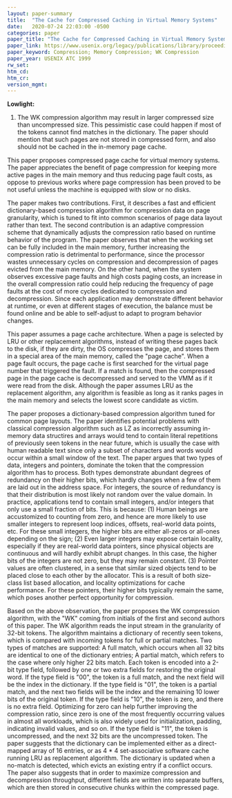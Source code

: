 ```yaml
---
layout: paper-summary
title:  "The Cache for Compressed Caching in Virtual Memory Systems"
date:   2020-07-24 22:03:00 -0500
categories: paper
paper_title: "The Cache for Compressed Caching in Virtual Memory Systems"
paper_link: https://www.usenix.org/legacy/publications/library/proceedings/usenix01/cfp/wilson/wilson_html/acc.html
paper_keyword: Compression; Memory Compression; WK Compression
paper_year: USENIX ATC 1999
rw_set:
htm_cd:
htm_cr:
version_mgmt:
---
```


**Lowlight:**

1. The WK compression algorithm may result in larger compressed size than uncompressed size. This pessimistic case
   could happen if most of the tokens cannot find matches in the dictionary. 
   The paper should mention that such pages are not stored in compressed form, and also should not be cached in
   the in-memory page cache.

This paper proposes compressed page cache for virtual memory systems. The paper appreciates the benefit of page compression
for keeping more active pages in the main memory and thus reducing page fault costs, as oppose to previous works where
page compression has been proved to be not useful unless the machine is equipped with slow or no disks. 

The paper makes two contributions. First, it describes a fast and efficient dictionary-based compression algorithm for
compression data on page granularity, which is tuned to fit into common scenarios of page data layout rather than text.
The second contribution is an adaptive compression scheme that dynamically adjusts the compression ratio based on runtime
behavior of the program. The paper observes that when the working set can be fully included in the main memory, further
increasing the compression ratio is detrimental to performance, since the processor wastes unnecessary cycles on compression
and decompression of pages evicted from the main memory. On the other hand, when the system observes excessive page
faults and high costs paging costs, an increase in the overall compression ratio could help reducing the frequency of 
page faults at the cost of more cycles dedicated to compression and decompression. Since each application may demonstrate
different behavior at runtime, or even at different stages of execution, the balance must be found online and be able to
self-adjust to adapt to program behavior changes.

This paper assumes a page cache architecture. When a page is selected by LRU or other replacement algorithms, instead
of writing these pages back to the disk, if they are dirty, the OS compresses the page, and stores them in a special area
of the main memory, called the "page cache". When a page fault occurs, the page cache is first searched for the virtual
page number that triggered the fault. If a match is found, then the compressed page in the page cache is decompressed
and served to the VMM as if it were read from the disk.
Although the paper assumes LRU as the replacement algorithm, any algorithm is feasible as long as it ranks pages in the 
main memory and selects the lowest score candidate as victim.

The paper proposes a dictionary-based compression algorithm tuned for common page layouts. The paper identifies potential
problems with classical compression algorithm such as LZ as incorrectly assuming in-memory data structires and arrays
would tend to contain literal repetitions of previously seen tokens in the near future, which is usually the case with
human readable text since only a subset of characters and words would occur within a small window of the text.
The paper argues that two types of data, integers and pointers, dominate the token that the compression algorithm has to
process. Both types demonstrate abundant degrees of redundancy on their higher bits, which hardly changes when a few of them
are laid out in the address space. For integers, the source of redundancy is that their distribution is most likely not
random over the value domain. In practice, applications tend to contain small integers, and/or integers that only use
a small fraction of bits. This is because: (1) Human beings are accustomized to counting from zero, and hence are more 
likely to use smaller integers to represent loop indices, offsets, real-world data points, etc. For these small integers,
the higher bits are either all-zeros or all-ones depending on the sign; (2) Even larger integers may expose certain locality,
especially if they are real-world data pointers, since physical objects are continuous and will hardly exhibit abrupt changes.
In this case, the higher bits of the integers are not zero, but they may remain constant.
(3) Pointer values are often clustered, in a sense that similar sized objects tend to be placed close to each other by 
the allocator. This is a result of both size-class list based allocation, and locality optimizations for cache performance. 
For these pointers, their higher bits typically remain the same, which poses another perfect opportunity for compression.

Based on the above observation, the paper proposes the WK compression algorithm, with the "WK" coming from initials of
the first and second authors of this paper. The WK algorithm reads the input stream in the granularity of 32-bit tokens.
The algorithm maintains a dictionary of recently seen tokens, which is compared with incoming tokens for full or partial 
matches. Two types of matches are supported: A full match, which occurs when all 32 bits are identical to one of the 
dictionary entries; A partial match, which refers to the case where only higher 22 bits match. 
Each token is encoded into a 2-bit type field, followed by one or two extra fields for restoring the original word. 
If the type field is "00", the token is a full match, and the next field will be the index in the dictionary.
If the type field is "01", the token is a partial match, and the next two fields will be the index and the remaining
10 lower bits of the original token. 
If the type field is "10", the token is zero, and there is no extra field. Optimizing for zero can help further 
improving the compression ratio, since zero is one of the most frequently occurring values in almost all workloads,
which is also widely used for initialization, padding, indicating invalid values, and so on.
If the type field is "11", the token is uncompressed, and the next 32 bits are the uncompressed token.
The paper suggests that the dictionary can be implemented either as a direct-mapped array of 16 entries, or as 4 * 4 
set-associative software cache running LRU as replacement algorithm.
The dictionary is updated when a no-match is detected, which evicts an existing entry if a conflict occurs.
The paper also suggests that in order to maximize compression and decompression throughput, different fields are written
into separate buffers, which are then stored in consecutive chunks within the compressed page.


